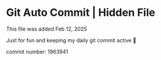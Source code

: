 # Git Auto Commit | Hidden File

This file was added Feb 12, 2025

Just for fun and keeping my daily git commit active 🤪

commit number: 1963941

